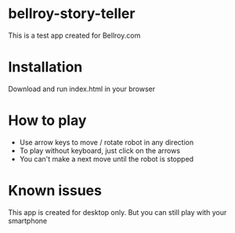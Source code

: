 # bellroy-story-teller
This is a test app created for Bellroy.com

# Installation
Download and run index.html in your browser

# How to play
* Use arrow keys to move / rotate robot in any direction
* To play without keyboard, just click on the arrows
* You can't make a next move until the robot is stopped

# Known issues
This app is created for desktop only. But you can still play with your smartphone
